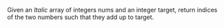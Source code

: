 Given an *Italic* array of integers nums and an integer target, return indices of the two numbers such that they add up to target.
